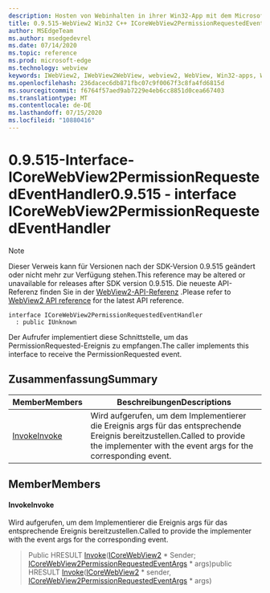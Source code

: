 ```yaml
---
description: Hosten von Webinhalten in ihrer Win32-App mit dem Microsoft Edge WebView2-Steuerelement
title: 0.9.515-WebView2 Win32 C++ ICoreWebView2PermissionRequestedEventHandler
author: MSEdgeTeam
ms.author: msedgedevrel
ms.date: 07/14/2020
ms.topic: reference
ms.prod: microsoft-edge
ms.technology: webview
keywords: IWebView2, IWebView2WebView, webview2, WebView, Win32-apps, Win32, Edge, ICoreWebView2, ICoreWebView2Controller, Browser-Steuerelement, Edge-HTML
ms.openlocfilehash: 236dacec6db871fbc07c9f0067f3c8fa4fd6815d
ms.sourcegitcommit: f6764f57aed9ab7229e4eb6cc8851d0cea667403
ms.translationtype: MT
ms.contentlocale: de-DE
ms.lasthandoff: 07/15/2020
ms.locfileid: "10880416"
---
```

# <span data-ttu-id="9b606-104">0.9.515-Interface-ICoreWebView2PermissionRequestedEventHandler</span><span class="sxs-lookup"><span data-stu-id="9b606-104">0.9.515 - interface ICoreWebView2PermissionRequestedEventHandler</span></span> 

> [!NOTE]
> <span data-ttu-id="9b606-105">Dieser Verweis kann für Versionen nach der SDK-Version 0.9.515 geändert oder nicht mehr zur Verfügung stehen.</span><span class="sxs-lookup"><span data-stu-id="9b606-105">This reference may be altered or unavailable for releases after SDK version 0.9.515.</span></span> <span data-ttu-id="9b606-106">Die neueste API-Referenz finden Sie in der [WebView2-API-Referenz](../../../webview2-api-reference.md) .</span><span class="sxs-lookup"><span data-stu-id="9b606-106">Please refer to [WebView2 API reference](../../../webview2-api-reference.md) for the latest API reference.</span></span>

```
interface ICoreWebView2PermissionRequestedEventHandler
  : public IUnknown
```

<span data-ttu-id="9b606-107">Der Aufrufer implementiert diese Schnittstelle, um das PermissionRequested-Ereignis zu empfangen.</span><span class="sxs-lookup"><span data-stu-id="9b606-107">The caller implements this interface to receive the PermissionRequested event.</span></span>

## <span data-ttu-id="9b606-108">Zusammenfassung</span><span class="sxs-lookup"><span data-stu-id="9b606-108">Summary</span></span>

 <span data-ttu-id="9b606-109">Member</span><span class="sxs-lookup"><span data-stu-id="9b606-109">Members</span></span>                        | <span data-ttu-id="9b606-110">Beschreibungen</span><span class="sxs-lookup"><span data-stu-id="9b606-110">Descriptions</span></span>
--------------------------------|---------------------------------------------
[<span data-ttu-id="9b606-111">Invoke</span><span class="sxs-lookup"><span data-stu-id="9b606-111">Invoke</span></span>](#invoke) | <span data-ttu-id="9b606-112">Wird aufgerufen, um dem Implementierer die Ereignis args für das entsprechende Ereignis bereitzustellen.</span><span class="sxs-lookup"><span data-stu-id="9b606-112">Called to provide the implementer with the event args for the corresponding event.</span></span>

## <span data-ttu-id="9b606-113">Member</span><span class="sxs-lookup"><span data-stu-id="9b606-113">Members</span></span>

#### <span data-ttu-id="9b606-114">Invoke</span><span class="sxs-lookup"><span data-stu-id="9b606-114">Invoke</span></span> 

<span data-ttu-id="9b606-115">Wird aufgerufen, um dem Implementierer die Ereignis args für das entsprechende Ereignis bereitzustellen.</span><span class="sxs-lookup"><span data-stu-id="9b606-115">Called to provide the implementer with the event args for the corresponding event.</span></span>

> <span data-ttu-id="9b606-116">Public HRESULT [Invoke](#invoke)([ICoreWebView2](icorewebview2.md) \* Sender; [ICoreWebView2PermissionRequestedEventArgs](icorewebview2permissionrequestedeventargs.md) \* args)</span><span class="sxs-lookup"><span data-stu-id="9b606-116">public HRESULT [Invoke](#invoke)([ICoreWebView2](icorewebview2.md) \* sender, [ICoreWebView2PermissionRequestedEventArgs](icorewebview2permissionrequestedeventargs.md) \* args)</span></span>

